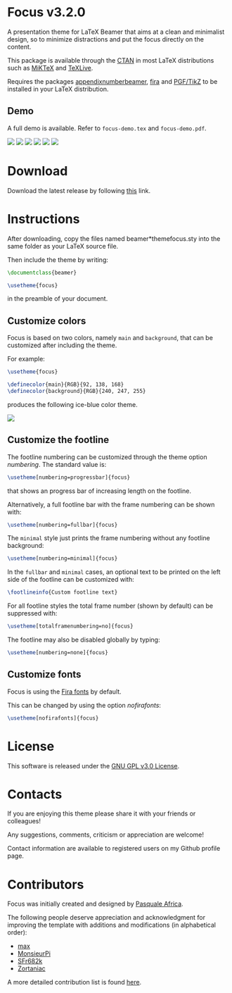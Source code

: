 # Focus v3.2.0
A presentation theme for LaTeX Beamer that aims at a clean and minimalist design,
so to minimize distractions and put the focus directly on the content.

This package is available through the [CTAN](https://ctan.org/pkg/beamertheme-focus) in
most LaTeX distributions such as [MiKTeX](https://ctan.org/pkg/miktex) and [TeXLive](https://ctan.org/pkg/texlive).

Requires the packages [appendixnumberbeamer](https://ctan.org/pkg/appendixnumberbeamer),
[fira](https://ctan.org/pkg/fira) and [PGF/TikZ](https://ctan.org/pkg/pgf)
to be installed in your LaTeX distribution.

Demo
----
A full demo is available. Refer to `focus-demo.tex` and `focus-demo.pdf`.

![](https://github.com/elauksap/focustheme/blob/master/focus-demo/demo-titlepage.jpg)
![](https://github.com/elauksap/focustheme/blob/master/focus-demo/demo-subsectionpage.jpg)
![](https://github.com/elauksap/focustheme/blob/master/focus-demo/demo-typeset.jpg)
![](https://github.com/elauksap/focustheme/blob/master/focus-demo/demo-focus.jpg)
![](https://github.com/elauksap/focustheme/blob/master/focus-demo/demo-references.jpg)
![](https://github.com/elauksap/focustheme/blob/master/focus-demo/demo-appendix.jpg)

Download
========
Download the latest release by following [this](https://github.com/elauksap/focustheme/releases) link.

Instructions
============
After downloading, copy the files named beamer*themefocus.sty into the same folder as your LaTeX source file.

Then include the theme by writing:
```latex
\documentclass{beamer}

\usetheme{focus}
```
in the preamble of your document.

Customize colors
----------------
Focus is based on two colors, namely `main` and `background`, that can be customized after including the theme.

For example:
```latex
\usetheme{focus}

\definecolor{main}{RGB}{92, 138, 168}
\definecolor{background}{RGB}{240, 247, 255}
```
produces the following ice-blue color theme.

![](https://github.com/elauksap/focustheme/blob/master/focus-demo/demo-titlepage-color.jpg)

Customize the footline
----------------------
The footline numbering can be customized through the theme option _numbering_. The standard value is:
```latex
\usetheme[numbering=progressbar]{focus}
```
that shows an progress bar of increasing length on the footline.

Alternatively, a full footline bar with the frame numbering can be shown with:
```latex
\usetheme[numbering=fullbar]{focus}
```

The `minimal` style just prints the frame numbering without any footline background:
```latex
\usetheme[numbering=minimal]{focus}
```

In the `fullbar` and `minimal` cases, an optional text to be printed on the left side of the footline
can be customized with:
```latex
\footlineinfo{Custom footline text}
```

For all footline styles the total frame number (shown by default) can be suppressed with:
```latex
\usetheme[totalframenumbering=no]{focus}
```

The footline may also be disabled globally by typing:
```latex
\usetheme[numbering=none]{focus}
```


Customize fonts
---------------
Focus is using the [Fira fonts](https://bboxtype.com/typefaces/FiraSans/) by default.

This can be changed by using the option _nofirafonts_:
```latex
\usetheme[nofirafonts]{focus}
```

License
=======
This software is released under the [GNU GPL v3.0 License](https://www.gnu.org/licenses/gpl-3.0.en.html).

Contacts
========
If you are enjoying this theme please share it with your friends or colleagues!

Any suggestions, comments, criticism or appreciation are welcome!

Contact information are available to registered users on my Github profile page.

Contributors
============
Focus was initially created and designed by [Pasquale Africa](https://github.com/elauksap).

The following people deserve appreciation and acknowledgment for improving the template with
additions and modifications (in alphabetical order):

- [max](https://github.com/imntl)
- [MonsieurPi](https://github.com/MonsieurPi)
- [SFr682k](https://github.com/SFr682k)
- [Zortaniac](https://github.com/Zortaniac)

A more detailed contribution list is found [here](https://github.com/elauksap/focus-beamertheme/graphs/contributors).
